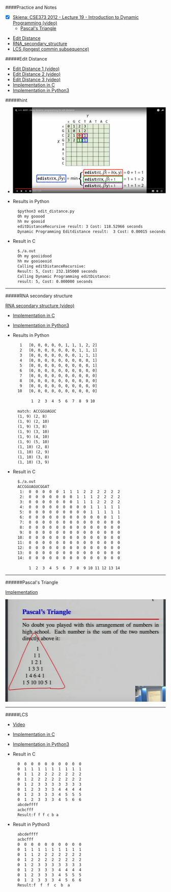 ####Practice and Notes

- [x] [Skiena: CSE373 2012 - Lecture 19 - Introduction to Dynamic Programming (video)](https://youtu.be/Qc2ieXRgR0k?list=PLOtl7M3yp-DV69F32zdK7YJcNXpTunF2b&t=1718)
	* [Pascal's Triangle](#pascal's-triangle)
- [Edit Distance](#edit-distance)
- [RNA_secondary_structure](#rna-secondary-structure)
- [LCS (longest commin subsequence)](#lcs)



#####Edit Distance

* [Edit Distance 1 (video)](https://www.youtube.com/watch?v=8Q2IEIY2pDU&index=33&list=PL2mpR0RYFQsBiCWVJSvVAO3OJ2t7DzoHA)
* [Edit Distance 2 (video)](https://www.youtube.com/watch?v=0KzWq118UNI&index=34&list=PL2mpR0RYFQsBiCWVJSvVAO3OJ2t7DzoHA)
* [Edit Distance 3 (video)](https://www.youtube.com/watch?v=Xg6uyW9Bscs&index=35&list=PL2mpR0RYFQsBiCWVJSvVAO3OJ2t7DzoHA)
* [Implementation in C](https://github.com/zpoint/Algorithms/blob/master/Dynamic%20Programming/edit_distance.c)
* [Implementation in Python3](https://github.com/zpoint/Algorithms/blob/master/Dynamic%20Programming/edit_distance.py)

#####hint

* ![image](https://github.com/zpoint/Algorithms/blob/master/screenshots/ed.png)

* Results in Python

		$python3 edit_distance.py
		Oh my gooood
		hh mv goooid
		editDistanceRecursive result: 3	Cost: 118.52966 seconds
		Dynamic Programming Editdistance result:  3	Cost: 0.00015 seconds

* Result in C

    	$./a.out
		Oh my gooiidood
		hh mv gooioeoid
		Calling editDistanceRecursive:
		Result: 5, Cost: 232.185000 seconds
		Calling Dynamic Programming editDistance:
		result: 5, Cost: 0.000000 seconds
- - -

#####RNA secondary structure

[RNA secondary structure (video)](https://www.coursera.org/learn/algorithmic-thinking-2/lecture/80RrW/the-rna-secondary-structure-problem)
* [Implementation in C](https://github.com/zpoint/Algorithms/blob/master/Dynamic%20Programming/RNA_secondary_structure.c)
* [Implementation in Python3](https://github.com/zpoint/Algorithms/blob/master/Dynamic%20Programming/RNA_secondary_structure.py)

* Results in Python

		 1   [0, 0, 0, 0, 0, 1, 1, 1, 2, 2]
		 2   [0, 0, 0, 0, 0, 0, 0, 1, 1, 1]
		 3   [0, 0, 0, 0, 0, 0, 0, 1, 1, 1]
		 4   [0, 0, 0, 0, 0, 0, 0, 0, 0, 1]
		 5   [0, 0, 0, 0, 0, 0, 0, 0, 0, 1]
		 6   [0, 0, 0, 0, 0, 0, 0, 0, 0, 0]
		 7   [0, 0, 0, 0, 0, 0, 0, 0, 0, 0]
		 8   [0, 0, 0, 0, 0, 0, 0, 0, 0, 0]
		 9   [0, 0, 0, 0, 0, 0, 0, 0, 0, 0]
		10   [0, 0, 0, 0, 0, 0, 0, 0, 0, 0]
     
		      1  2  3  4  5  6  7  8  9 10 
		
		match: ACCGGUAGUC
		(1, 9) (2, 8) 
		(1, 9) (2, 10) 
		(1, 9) (3, 8) 
		(1, 9) (3, 10) 
		(1, 9) (4, 10) 
		(1, 9) (5, 10) 
		(1, 10) (2, 8) 
		(1, 10) (2, 9) 
		(1, 10) (3, 8) 
		(1, 10) (3, 9) 

* Result in C
	
    	$./a.out
		ACCGGUAGUCGGAT
		 1:  0  0  0  0  0  1  1  1  2  2  2  2  2  2 
		 2:  0  0  0  0  0  0  0  1  1  1  2  2  2  2 
		 3:  0  0  0  0  0  0  0  1  1  1  2  2  2  2 
		 4:  0  0  0  0  0  0  0  0  0  1  1  1  1  1 
		 5:  0  0  0  0  0  0  0  0  0  1  1  1  1  1 
		 6:  0  0  0  0  0  0  0  0  0  0  0  0  1  1 
		 7:  0  0  0  0  0  0  0  0  0  0  0  0  0  0 
		 8:  0  0  0  0  0  0  0  0  0  0  0  0  0  0 
		 9:  0  0  0  0  0  0  0  0  0  0  0  0  0  0 
		10:  0  0  0  0  0  0  0  0  0  0  0  0  0  0 
		11:  0  0  0  0  0  0  0  0  0  0  0  0  0  0 
		12:  0  0  0  0  0  0  0  0  0  0  0  0  0  0 
		13:  0  0  0  0  0  0  0  0  0  0  0  0  0  0 
		14:  0  0  0  0  0  0  0  0  0  0  0  0  0  0 
		
		     1  2  3  4  5  6  7  8  9 10 11 12 13 14 
- - -



######Pascal's Triangle

[Implementation](https://github.com/zpoint/Algorithms/blob/master/Dynamic%20Programming/pt.c)

![image](https://github.com/zpoint/Algorithms/blob/master/screenshots/pt.png)


- - -
#####LCS

- [Video](https://www.youtube.com/watch?v=NnD96abizww)
* [Implementation in C](https://github.com/zpoint/Algorithms/blob/master/Dynamic%20Programming/lcs.c)
* [Implementation in Python3](https://github.com/zpoint/Algorithms/blob/master/Dynamic%20Programming/lcs.py)

* Result in C

		0  0  0  0  0  0  0  0  0  0  
		0  1  1  1  1  1  1  1  1  1  
		0  1  1  2  2  2  2  2  2  2  
		0  1  2  2  2  2  2  2  2  2  
		0  1  2  3  3  3  3  3  3  3  
		0  1  2  3  3  3  4  4  4  4  
		0  1  2  3  3  3  4  5  5  5  
		0  1  2  3  3  3  4  5  6  6  
		abcdeffff
		acbcfff
		Result:f f f c b a 

* Result in Python3

		abcdeffff
		acbcfff
		0  0  0  0  0  0  0  0  0  0  
		0  1  1  1  1  1  1  1  1  1  
		0  1  1  2  2  2  2  2  2  2  
		0  1  2  2  2  2  2  2  2  2  
		0  1  2  3  3  3  3  3  3  3  
		0  1  2  3  3  3  4  4  4  4  
		0  1  2  3  3  3  4  5  5  5  
		0  1  2  3  3  3  4  5  6  6  
		Result:f  f  f  c  b  a  
